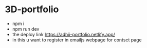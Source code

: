 # 3D-portfolio
- npm i
- npm run dev
- the deploy link https://adhii-portfolio.netlify.app/
- in this u want to register in emailjs webpage for contsct page